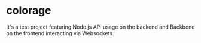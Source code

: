 colorage
========

It's a test project featuring Node.js API usage on the backend and Backbone on the frontend interacting via Websockets. 
